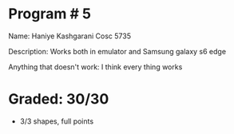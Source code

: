 # Program # 5
Name:  Haniye Kashgarani
Cosc 5735 

Description:  Works both in emulator and Samsung galaxy s6 edge

Anything that doesn't work: I think every thing works

# Graded: 30/30 #

* 3/3 shapes, full points
